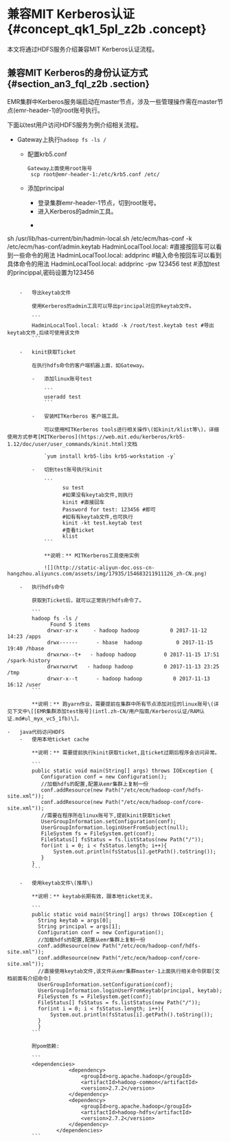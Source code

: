 # 兼容MIT Kerberos认证 {#concept_qk1_5pl_z2b .concept}

本文将通过HDFS服务介绍兼容MIT Kerberos认证流程。

## 兼容MIT Kerberos的身份认证方式 {#section_an3_fql_z2b .section}

EMR集群中Kerberos服务端启动在master节点，涉及一些管理操作需在master节点\(emr-header-1\)的root账号执行。

下面以test用户访问HDFS服务为例介绍相关流程。

-   Gateway上执行`hadoop fs -ls /`
    -   配置krb5.conf

        ```
        Gateway上面使用root账号
         scp root@emr-header-1:/etc/krb5.conf /etc/
        ```

    -   添加principal
        -   登录集群emr-header-1节点，切到root账号。
        -   进入Kerberos的admin工具。
        -   ```
  sh /usr/lib/has-current/bin/hadmin-local.sh /etc/ecm/has-conf -k /etc/ecm/has-conf/admin.keytab
  HadminLocalTool.local: #直接按回车可以看到一些命令的用法
  HadminLocalTool.local: addprinc #输入命令按回车可以看到具体命令的用法
  HadminLocalTool.local: addprinc -pw 123456 test #添加test的princippal,密码设置为123456
```

    -   导出keytab文件

        使用Kerberos的admin工具可以导出principal对应的keytab文件。

        ```
        HadminLocalTool.local: ktadd -k /root/test.keytab test #导出keytab文件,后续可使用该文件
        ```

    -   kinit获取Ticket

        在执行hdfs命令的客户端机器上面，如Gateway。

        -   添加linux账号test

            ```
            useradd test
            ```

        -   安装MITKerberos 客户端工具。

            可以使用MITKerberos tools进行相关操作\(如kinit/klist等\)，详细使用方式参考[MITKerberos](https://web.mit.edu/kerberos/krb5-1.12/doc/user/user_commands/kinit.html)文档

            `yum install krb5-libs krb5-workstation -y`

        -   切到test账号执行kinit

            ```
                  su test
                  #如果没有keytab文件,则执行
                  kinit #直接回车
                  Password for test: 123456 #即可
                  #如有有keytab文件,也可执行
                  kinit -kt test.keytab test    
                  #查看ticket
                  klist
            ```

            **说明：** MITKerberos工具使用实例

            ![](http://static-aliyun-doc.oss-cn-hangzhou.aliyuncs.com/assets/img/17935/154683211911126_zh-CN.png)

    -   执行hdfs命令

        获取到Ticket后，就可以正常执行hdfs命令了。

        ```
        hadoop fs -ls /
              Found 5 items
             drwxr-xr-x     - hadoop hadoop          0 2017-11-12 14:23 /apps
             drwx------      - hbase  hadoop           0 2017-11-15 19:40 /hbase
             drwxrwx--t+   - hadoop hadoop         0 2017-11-15 17:51 /spark-history
             drwxrwxrwt   - hadoop hadoop          0 2017-11-13 23:25 /tmp
             drwxr-x--t      - hadoop hadoop          0 2017-11-13 16:12 /user
        ```

        **说明：** 跑yarn作业，需要提前在集群中所有节点添加对应的linux账号\(详见下文中\[[EMR集群添加test账号](intl.zh-CN/用户指南/Kerberos认证/RAM认证.md#ul_myx_vc5_1fb)\]。

-   java代码访问HDFS
    -   使用本地ticket cache

        **说明：** 需要提前执行kinit获取ticket,且ticket过期后程序会访问异常。

        ```
        public static void main(String[] args) throws IOException {
           Configuration conf = new Configuration();
           //加载hdfs的配置,配置从emr集群上复制一份
           conf.addResource(new Path("/etc/ecm/hadoop-conf/hdfs-site.xml"));
           conf.addResource(new Path("/etc/ecm/hadoop-conf/core-site.xml"));
           //需要在程序所在linux账号下,提前kinit获取ticket
           UserGroupInformation.setConfiguration(conf);
           UserGroupInformation.loginUserFromSubject(null);
           FileSystem fs = FileSystem.get(conf);
           FileStatus[] fsStatus = fs.listStatus(new Path("/"));
           for(int i = 0; i < fsStatus.length; i++){
               System.out.println(fsStatus[i].getPath().toString());
           }
        }
        ```

    -   使用keytab文件\(推荐\)

        **说明：** keytab长期有效，跟本地ticket无关。

        ```
        public static void main(String[] args) throws IOException {
          String keytab = args[0];
          String principal = args[1];
          Configuration conf = new Configuration();
          //加载hdfs的配置,配置从emr集群上复制一份
          conf.addResource(new Path("/etc/ecm/hadoop-conf/hdfs-site.xml"));
          conf.addResource(new Path("/etc/ecm/hadoop-conf/core-site.xml"));
          //直接使用keytab文件,该文件从emr集群master-1上面执行相关命令获取[文档前面有介绍命令]
          UserGroupInformation.setConfiguration(conf);
          UserGroupInformation.loginUserFromKeytab(principal, keytab);
          FileSystem fs = FileSystem.get(conf);
          FileStatus[] fsStatus = fs.listStatus(new Path("/"));
          for(int i = 0; i < fsStatus.length; i++){
              System.out.println(fsStatus[i].getPath().toString());
          }
          }
        ```

        附pom依赖:

        ```
        <dependencies>
                    <dependency>
                        <groupId>org.apache.hadoop</groupId>
                        <artifactId>hadoop-common</artifactId>
                        <version>2.7.2</version>
                    </dependency>
                    <dependency>
                        <groupId>org.apache.hadoop</groupId>
                        <artifactId>hadoop-hdfs</artifactId>
                        <version>2.7.2</version>
                    </dependency>
                </dependencies>
        ```


